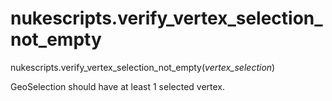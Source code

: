# nukescripts.verify_vertex_selection_not_empty
nukescripts.verify_vertex_selection_not_empty(_vertex_selection_)

GeoSelection should have at least 1 selected vertex.